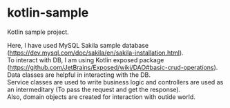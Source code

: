 # kotlin-sample
Kotlin sample project.

Here, I have used MySQL Sakila sample database (https://dev.mysql.com/doc/sakila/en/sakila-installation.html).<br>
To interact with DB, I am using Kotlin exposed package (https://github.com/JetBrains/Exposed/wiki/DAO#basic-crud-operations).<br>
Data classes are helpful in interacting with the DB.<br>
Service classes are used to write business logic and controllers are used as an intermeditary (To pass the request and get the response).<br>
Also, domain objects are created for interaction with outide world.

